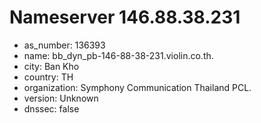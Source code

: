 # Nameserver 146.88.38.231

* as_number: 136393
* name: bb_dyn_pb-146-88-38-231.violin.co.th.
* city: Ban Kho
* country: TH
* organization: Symphony Communication Thailand PCL.
* version: Unknown
* dnssec: false
